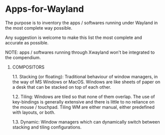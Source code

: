 # Apps-for-Wayland
The purpose is to inventory the apps / softwares running under Wayland in the most complete way possible.

Any suggestion is welcome to make  this list the most complete and accurate as possible.

NOTE: apps / softwares running through Xwayland won't be integrated to the compendium.

1. COMPOSITORS
   
   1.1. Stacking (or floating): Traditional behaviour of window managers, in the way of MS Windows or MacOS. Windows are like sheets of paper on a desk that can be stacked on top of each other.


   1.2. Tiling:
Windows are tiled so that none of them overlap. The use of key-bindings is generally extensive and there is little to no reliance on the mouse / touchpad. Tiling WM are either manual, either predefined with layouts, or both.


   1.3. Dynamic:
Window managers which can dynamically switch between stacking and tiling configurations.

